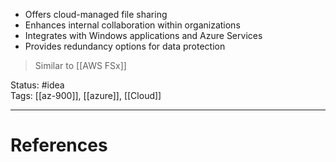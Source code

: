 - ﻿﻿Offers cloud-managed file sharing
- ﻿﻿Enhances internal collaboration within organizations
- ﻿﻿Integrates with Windows applications and Azure Services
- ﻿﻿Provides redundancy options for data protection

> Similar to [[AWS FSx]]

Status: #idea  
Tags: [[az-900]], [[azure]], [[Cloud]]  

---
# References